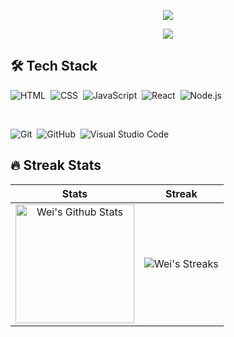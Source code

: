 <p align="center">
  <img src="https://capsule-render.vercel.app/api?text=Hey!%20Thats%20me%20Bernardo®️%20😉&animation=fadeIn&type=waving&color=gradient&height=160&section=header"/>
</p>

<p align="center">
  <img src="https://quotes-github-readme.vercel.app/api?type=horizontal&theme=dark"/>
</p>


## 🛠 Tech Stack

![HTML](https://img.shields.io/badge/-HTML-05122A?style=flat&logo=HTML5)&nbsp;
![CSS](https://img.shields.io/badge/-CSS-05122A?style=flat&logo=CSS3&logoColor=1572B6)&nbsp;
![JavaScript](https://img.shields.io/badge/-JavaScript-05122A?style=flat&logo=javascript)&nbsp;
![React](https://img.shields.io/badge/-React-05122A?style=flat&logo=react)&nbsp;
![Node.js](https://img.shields.io/badge/-Node.js-05122A?style=flat&logo=node.js)&nbsp;

<br />

![Git](https://img.shields.io/badge/-Git-05122A?style=flat&logo=git)&nbsp;
![GitHub](https://img.shields.io/badge/-GitHub-05122A?style=flat&logo=github)&nbsp;
![Visual Studio Code](https://img.shields.io/badge/-Visual%20Studio%20Code-05122A?style=flat&logo=visual-studio-code&logoColor=007ACC)&nbsp;


## 🔥 Streak Stats

| Stats    | Streak    |
| :---: | :---: |
|<a href="https://github.com/brito-bernardo"><img alt="Wei's Github Stats" src="https://github-readme-stats.vercel.app/api?username=brito-bernardo&show_icons=true&count_private=true&title_color=f69673&icon_color=1b93c9&show_owner=true" height="190px"/></a>|<img src="https://github-readme-streak-stats.herokuapp.com/?user=brito-bernardo&title_color=f69673&icon_color=1b93c9&show_owner=true" alt="Wei's Streaks"/>|
